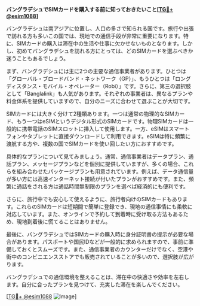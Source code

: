 **バングラデシュでSIMカードを購入する前に知っておきたいこと[[TG💪+ @esim1088](https://t.me/s/esim1088)]**

バングラデシュは南アジアに位置し、人口の多さで知られる国です。旅行や出張で訪れる方も多いこの国では、現地での通信手段が非常に重要になります。特に、SIMカードの購入は滞在中の生活や仕事に欠かせないものとなります。しかし、初めてバングラデシュを訪れる方にとっては、どのSIMカードを選ぶべきか迷うこともあるでしょう。

まず、バングラデシュには主に2つの主要な通信事業者があります。ひとつは「グローバル・ブロードバンド・ネットワーク（GP）」、もうひとつは「ロングディスタンス・モバイル・オペレーター（Robi）」です。さらに、第三の選択肢として「Banglalink」も人気があります。それぞれの事業者は、異なるプランや料金体系を提供していますので、自分のニーズに合わせて選ぶことが大切です。

SIMカードには大きく分けて2種類あります。一つは通常の物理的なSIMカード、もう一つはeSIMというデジタル形式のSIMカードです。物理SIMカードは一般的に携帯電話のSIMスロットに挿入して使用します。一方、eSIMはスマートフォンやタブレットに直接ダウンロードして利用できます。eSIMは特に頻繁に渡航する方や、複数の国でSIMカードを使い回したい方におすすめです。

具体的なプランについて見てみましょう。通常、通信事業者はデータプラン、通話プラン、メッセージプランなどを個別に提供していますが、多くの場合、これらを組み合わせたパッケージプランも用意されています。例えば、データ通信量が多い方には高速インターネット接続が付いたプランがおすすめです。また、頻繁に通話をされる方は通話時間無制限のプランを選べば経済的にも便利です。

さらに、旅行中でも安心して使えるように、旅行者向けのSIMカードもあります。これらのSIMカードは短期間で簡単に登録でき、現地の通信事情にも柔軟に対応しています。また、オンラインで予約して到着時に受け取る方法もあるため、現地到着後に慌てることはありません。

最後に、バングラデシュではSIMカードの購入時に身分証明書の提示が必要な場合があります。パスポートや国民IDなどが一般的に求められますので、事前に準備しておくとスムーズです。また、通信事業者のカウンターだけでなく、空港や街中のコンビニエンスストアでも販売されていることが多いので、選択肢が広がります。

バングラデシュでの通信環境を整えることは、滞在中の快適さや効率を左右します。自分に合ったプランを見つけて、充実した滞在を楽しんでください。

[[TG💪+ @esim1088](https://t.me/s/esim1088) ![Image](https://i.postimg.cc/Y0z9fWf4/image.png)]